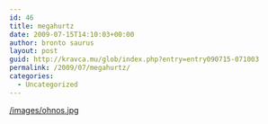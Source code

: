 ```yaml
---
id: 46
title: megahurtz
date: 2009-07-15T14:10:03+00:00
author: bronto saurus
layout: post
guid: http://kravca.mu/glob/index.php?entry=entry090715-071003
permalink: /2009/07/megahurtz/
categories:
  - Uncategorized
---
```

<a href="/images/ohnos.jpg" target="_blank" >/images/ohnos.jpg</a>